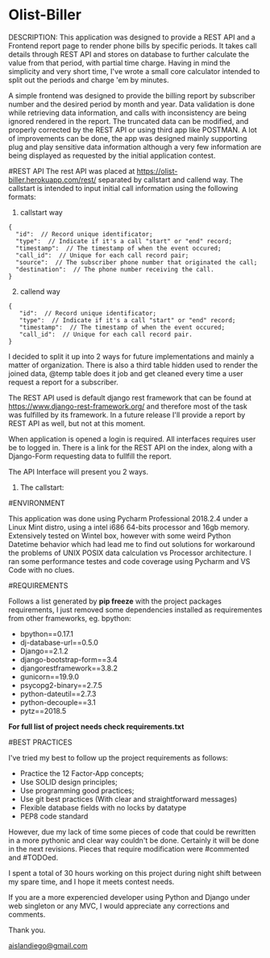 # Olist-Biller 
DESCRIPTION: This application was designed to provide a REST API and a Frontend report page to render phone bills by specific periods. 
It takes call details through REST API and stores on database to further calculate the value from that period, with partial time charge.
Having in mind the simplicity and very short time, I've wrote a small core calculator intended to split out the periods and charge 
'em by minutes.

A simple frontend was designed to provide the billing report by subscriber number and the desired period by month and year.
Data validation is done while retrieving data information, and calls with inconsistency are being ignored rendered in the report. 
The truncated data can be modified, and properly corrected by the REST API or using third app like POSTMAN.
A lot of improvements can be done, the app was designed mainly supporting plug and play sensitive data information although a 
very few information are being displayed as requested by the initial application contest. 

#REST API
The rest API was placed at https://olist-biller.herokuapp.com/rest/ separated by callstart and callend way. The callstart is intended 
to input initial call information using the following formats:

1. callstart way

```
{
  "id":  // Record unique identificator;
  "type":  // Indicate if it's a call "start" or "end" record;
  "timestamp":  // The timestamp of when the event occured;
  "call_id":  // Unique for each call record pair;
  "source":  // The subscriber phone number that originated the call;
  "destination":  // The phone number receiving the call.
}
```

2. callend way

```
{
   "id":  // Record unique identificator;
   "type":  // Indicate if it's a call "start" or "end" record;
   "timestamp":  // The timestamp of when the event occured;
   "call_id":  // Unique for each call record pair.
}
```

I decided to split it up into 2 ways for future implementations and mainly a matter of organization. There is also
a third table hidden used to render the joined data, @temp table does it job and get cleaned every time a user request 
a report for a subscriber.

The REST API used is default django rest framework that can be found at https://www.django-rest-framework.org/ and therefore
most of the task was fulfilled by its framework. In a future release I'll provide a report by REST API as well, but not at this moment.

When application is opened a login is required. All interfaces requires user be to logged in. There is a link for the REST API on the index,
along with a Django-Form requesting data to fullfill the report.

The API Interface will present you 2 ways.

1. The callstart:


#ENVIRONMENT

This application was done using Pycharm Professional 2018.2.4 under a Linux Mint distro, using a intel i686 64-bits processor and 16gb memory.
Extensively tested on Wintel box, however with some weird Python Datetime behavior which had lead me to find out solutions for workaround
the problems of UNIX POSIX data calculation vs Processor architecture. I ran some performance testes and code coverage using Pycharm 
and VS Code with no clues.

#REQUIREMENTS

Follows a list generated by **pip freeze** with the project packages requirements, I just removed some dependencies installed 
as requirementes from other frameworks, eg. bpython:

* bpython==0.17.1
* dj-database-url==0.5.0
* Django==2.1.2
* django-bootstrap-form==3.4
* djangorestframework==3.8.2
* gunicorn==19.9.0
* psycopg2-binary==2.7.5
* python-dateutil==2.7.3
* python-decouple==3.1
* pytz==2018.5

**For full list of project needs check requirements.txt** 

#BEST PRACTICES

I've tried my best to follow up the project requirements as follows:

* Practice the 12 Factor-App concepts;
* Use SOLID design principles;
* Use programming good practices;
* Use git best practices (With clear and straightforward messages)
* Flexible database fields with no locks by datatype
* PEP8 code standard

However, due my lack of time some pieces of code that could be rewritten in a more pythonic and clear way couldn't be done. Certainly it 
will be done in the next revisions. Pieces that require modification were #commented and #TODOed.

I spent a total of 30 hours working on this project during night shift between my spare time, and I hope it meets contest needs.

If you are a more experencied developer using Python and Django under web singleton or any MVC, I would appreciate any corrections and comments.

Thank you.

aislandiego@gmail.com 